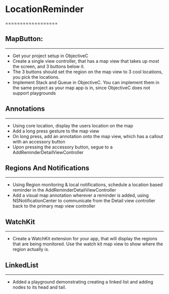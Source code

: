# LocationReminder
==================

## MapButton:
------------
* Get your project setup in ObjectiveC
* Create a single view controller, that has a map view that takes up most the screen, and 3 buttons below it.
* The 3 buttons should set the region on the map view to 3 cool locations, you pick the locations.
* Implement Stack and Queue in ObjectiveC. You can implement them in the same project as your map app is in, since ObjectiveC
does not support playgrounds

## Annotations
--------------
* Using core location, display the users location on the map
* Add a long press gesture to the map view
* On long press, add an annotation onto the map view, which has a callout with an accessory button
* Upon pressing the accessory button, segue to a AddReminderDetailViewController

## Regions And Notifications
----------------------------
* Using Region monitoring & local notifications, schedule a location based reminder in the AddReminderDetailViewController
* Add a visual map annotation wherever a reminder is added, using NSNotificationCenter to communicate from the Detail view controller back to the primary map view controller

## WatchKit
-----------
* Create a WatchKit extension for your app, that will display the regions that are being monitored. Use the watch kit map view to show where the region actually is.

## LinkedList
-------------
* Added a playground demonstrating creating a linked list and adding nodes to its head and tail.
